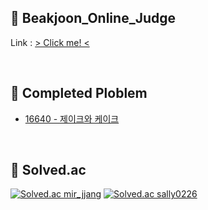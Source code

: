 ## 👯 Beakjoon_Online_Judge
Link : [ > Click me! <](https://acmicpc.net)

<br>

## 📒 Completed Ploblem
* [16640 - 제이크와 케이크](https://www.acmicpc.net/problem/16440)

<br>

## 🏅 Solved.ac
<div align="left">
  
  [![Solved.ac mir_jjang](http://mazassumnida.wtf/api/v2/generate_badge?boj=mir_jjang&cache=c)](https://solved.ac/mir_jjang)
  [![Solved.ac sally0226](http://mazassumnida.wtf/api/v2/generate_badge?boj=sally0226&cache=c)](https://solved.ac/sally0226)
</div>
